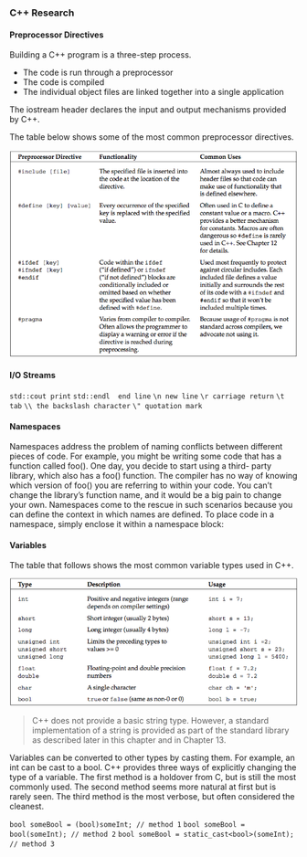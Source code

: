 ### C++ Research

#### Preprocessor Directives

Building a C++ program is a three-step process.

* The code is run through a preprocessor
* The code is compiled
* The individual object files are linked together into a single application

The iostream header declares the input and output mechanisms provided by C++.

The table below shows some of the most common preprocessor directives.

<img src="images/preprocessor_directives.png" alt="">

#### I/O Streams

`std::cout print`
`std::endl  end line`
`\n new line`
`\r carriage return`
`\t tab`
`\\ the backslash character`
`\" quotation mark`

#### Namespaces


Namespaces address the problem of naming conflicts between different pieces of code. For example, you might be writing some code that has a function called foo(). One day, you decide to start using a third- party library, which also has a foo() function. The compiler has no way of knowing which version of foo() you are referring to within your code. You can’t change the library’s function name, and it would be a big pain to change your own.
Namespaces come to the rescue in such scenarios because you can define the context in which names are defined. To place code in a namespace, simply enclose it within a namespace block:

#### Variables

The table that follows shows the most common variable types used in C++.

<img src="images/variable_types.png" alt="">

> C++ does not provide a basic string type. However, a standard implementation of a string is provided as part of the standard library as described later in this chapter and in Chapter 13.

Variables can be converted to other types by casting them. For example, an int can be cast to a bool. C++ provides three ways of explicitly changing the type of a variable. The first method is a holdover from C, but is still the most commonly used. The second method seems more natural at first but is rarely seen. The third method is the most verbose, but often considered the cleanest.

`bool someBool = (bool)someInt; // method 1`
`bool someBool = bool(someInt); // method 2`
`bool someBool = static_cast<bool>(someInt); // method 3`
